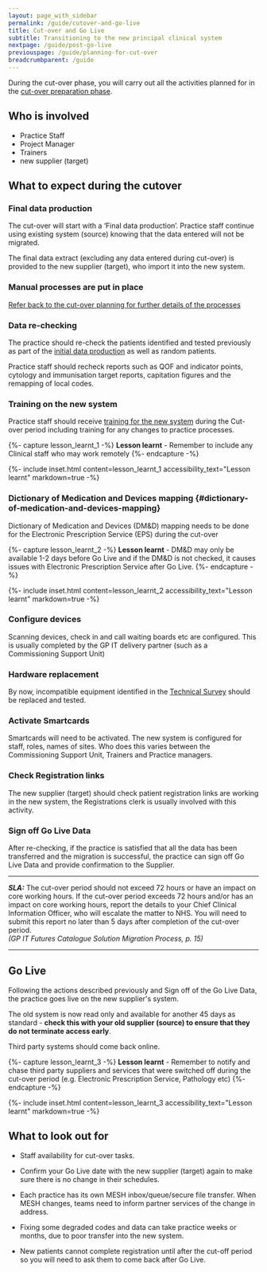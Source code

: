 ```yaml
---
layout: page_with_sidebar
permalink: /guide/cutover-and-go-live
title: Cut-over and Go Live
subtitle: Transitioning to the new principal clinical system
nextpage: /guide/post-go-live
previouspage: /guide/planning-for-cut-over
breadcrumbparent: /guide
---
```


During the cut-over phase, you will carry out all the activities planned for in the [cut-over preparation phase](/prm-practice-migration/guide/planning-for-cut-over).

## Who is involved
* Practice Staff
* Project Manager
* Trainers
* new supplier (target)


## What to expect during the cutover

### Final data production 
The cut-over will start with a ‘Final data production’. Practice staff continue using existing system (source) knowing that the data entered will not be migrated. 

The final data extract (excluding any data entered during cut-over) is provided to the new supplier (target), who import it into the new system.


### Manual processes are put in place
[Refer back to the cut-over planning for further details of the processes](/prm-practice-migration/guide/planning-for-cut-over#appointments)


### Data re-checking

The practice should re-check the patients identified and tested previously as part of the [initial data production](/prm-practice-migration/guide/initial-data-production) as well as random patients. 

Practice staff should recheck reports such as QOF and indicator points, cytology and immunisation target reports, capitation figures and the remapping of local codes.


### Training on the new system

Practice staff should receive [training for the new system](/prm-practice-migration/guide/training) during the Cut-over period including training for any changes to practice processes.  

{%- capture lesson_learnt_1 -%}
__Lesson learnt__ - Remember to include any Clinical staff who may work remotely
{%- endcapture -%}

{%- include inset.html content=lesson_learnt_1 accessibility_text="Lesson learnt" markdown=true -%}
<!-- [GAP] why has this lesson learnt gone strange? -->

### Dictionary of Medication and Devices mapping {#dictionary-of-medication-and-devices-mapping}

Dictionary of Medication and Devices (DM&D) mapping needs to be done for the Electronic Prescription Service (EPS) during the cut-over


{%- capture lesson_learnt_2 -%}
__Lesson learnt__ - DM&D may only be available 1-2 days before Go Live and if the DM&D is not checked, it causes issues with Electronic Prescription Service after Go Live. 
{%- endcapture -%}

{%- include inset.html content=lesson_learnt_2 accessibility_text="Lesson learnt" markdown=true -%}
<!-- [GAP] why has this lesson learnt gone strange? -->

### Configure devices

Scanning devices, check in and call waiting boards etc are configured. This is usually completed by the GP IT delivery partner (such as a Commissioning Support Unit)  


### Hardware replacement

By now, incompatible equipment identified in the [Technical Survey](technical-survey) should be replaced and tested.


### Activate Smartcards

Smartcards will need to be activated. The new system is configured for staff, roles, names of sites. Who does this varies between the Commissioning Support Unit, Trainers and Practice managers.


### Check Registration links

The new supplier (target) should check patient registration links are working in the new system, the Registrations clerk is usually involved with this activity.


### Sign off Go Live Data 

After re-checking, if the practice is satisfied that all the data has been transferred and the migration is successful, the practice can sign off Go Live Data and provide confirmation to the Supplier.  

* * * 
**_SLA:_**  The cut-over period should not exceed 72 hours or have an impact on core working hours. If the cut-over period exceeds 72 hours and/or has an impact on core working hours, report the details to your Chief Clinical Information Officer, who will escalate the matter to NHS. You will need to submit this report no later than 5 days after completion of the cut-over period.
<br><em>(GP IT Futures Catalogue Solution Migration Process, p. 15)</em></br>
* * *
<!-- [UPLIFT] added reference to Step 10 SLA from Ancillary Document p.15 -->
<!-- [GAP] need to clarify the role of a Migration Management Agent in this escalation: reference to CCIO is a generic placeholder -->

## Go Live

Following the actions described previously and Sign off of the Go Live Data, the practice goes live on the new supplier's system. 

The old system is now read only and available for another 45 days as standard - __check this with your old supplier (source) to ensure that they do not terminate access early__.

Third party systems should come back online.


{%- capture lesson_learnt_3 -%}
__Lesson learnt__ - Remember to notify and chase third party suppliers and services that were switched off during the cut-over period (e.g. Electronic Prescription Service, Pathology etc)
{%- endcapture -%}

{%- include inset.html content=lesson_learnt_3 accessibility_text="Lesson learnt" markdown=true -%}
<!-- [GAP] why has this lesson learnt gone strange? -->


## What to look out for

* Staff availability for cut-over tasks.  

* Confirm your Go Live date with the new supplier (target) again to make sure there is no change in their schedules.  

* Each practice has its own MESH inbox/queue/secure file transfer. When MESH changes, teams need to inform partner services of the change in address.  

* Fixing some degraded codes and data can take practice weeks or months, due to poor transfer into the new system.

* New patients cannot complete registration until after the cut-off period so you will need to ask them to come back after Go Live.

 
